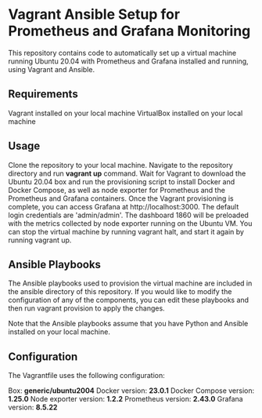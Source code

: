 # Vagrant Ansible Setup for Prometheus and Grafana Monitoring
This repository contains code to automatically set up a virtual machine running Ubuntu 20.04 with Prometheus and Grafana installed and running, using Vagrant and Ansible.

## Requirements
Vagrant installed on your local machine
VirtualBox installed on your local machine
## Usage
Clone the repository to your local machine.
Navigate to the repository directory and run __vagrant up__ command.
Wait for Vagrant to download the Ubuntu 20.04 box and run the provisioning script to install Docker and Docker Compose, as well as node exporter for Prometheus and the Prometheus and Grafana containers.
Once the Vagrant provisioning is complete, you can access Grafana at http://localhost:3000. The default login credentials are 'admin/admin'. The dashboard 1860 will be preloaded with the metrics collected by node exporter running on the Ubuntu VM.
You can stop the virtual machine by running vagrant halt, and start it again by running vagrant up.
## Ansible Playbooks
The Ansible playbooks used to provision the virtual machine are included in the ansible directory of this repository. If you would like to modify the configuration of any of the components, you can edit these playbooks and then run vagrant provision to apply the changes.

Note that the Ansible playbooks assume that you have Python and Ansible installed on your local machine.

## Configuration
The Vagrantfile uses the following configuration:

Box: __generic/ubuntu2004__
Docker version: __23.0.1__
Docker Compose version: __1.25.0__
Node exporter version: __1.2.2__
Prometheus version: __2.43.0__
Grafana version: __8.5.22__
